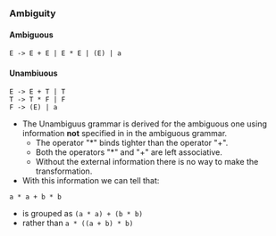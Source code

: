 ### Ambiguity

#### Ambiguous
```
E -> E + E | E * E | (E) | a
```
#### Unambiuous
```
E -> E + T | T
T -> T * F | F
F -> (E) | a
```
- The Unambiguus grammar is derived for the ambiguous one using information **not** specified in in the ambiguous grammar.
	- The operator "*" binds tighter than the operator "+".
	- Both the operators "*" and "+" are left associative.
	- Without the external information there is no way to make the transformation.
- With this information we can tell that:

``` a * a + b * b ```
- is grouped as
        ```(a * a) + (b * b)```
- rather than
         ```a * ((a + b) * b)```
